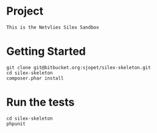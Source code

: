 # Project
    This is the Netvlies Silex Sandbox

# Getting Started

    git clone git@bitbucket.org:sjopet/silex-skeleton.git
    cd silex-skeleton
    composer.phar install

# Run the tests

    cd silex-skeleton
    phpunit
